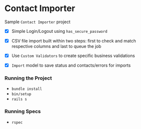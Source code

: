 # Contact Importer

Sample `Contact Importer` project

- [x] Simple Login/Logout using `has_secure_password`
- [x] CSV file import built within two steps: first to check and match respective columns and last to queue the job
- [x] Use `Custom Validators` to create specific business validations
- [x] `Import` model to save status and contacts/errors for imports


### Running the Project

- `bundle install`
- `bin/setup`
- `rails s`

### Running Specs

- `rspec`
